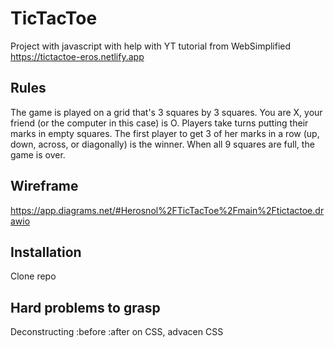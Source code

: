 
# TicTacToe

Project with javascript with help with YT tutorial from WebSimplified 
https://tictactoe-eros.netlify.app




## Rules
The game is played on a grid that's 3 squares by 3 squares.
    You are X, your friend (or the computer in this case) is O. Players take turns putting their marks in empty squares.
    The first player to get 3 of her marks in a row (up, down, across, or diagonally) is the winner.
    When all 9 squares are full, the game is over.
## Wireframe
https://app.diagrams.net/#Herosnol%2FTicTacToe%2Fmain%2Ftictactoe.drawio
 
## Installation
Clone repo

## Hard problems to grasp
Deconstructing :before :after on CSS, advacen CSS
